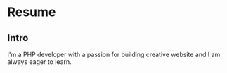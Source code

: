 # Resume

## Intro

I'm a PHP developer with a passion for building creative website and I am always eager to learn. 

